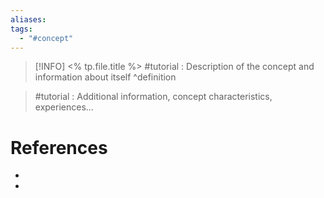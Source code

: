 ```yaml
---
aliases:
tags:
  - "#concept"
---
```

> [!INFO] <% tp.file.title %>
> #tutorial : Description of the concept and information about itself
^definition

> #tutorial : Additional information, concept characteristics, experiences…

# References
- 
- 
